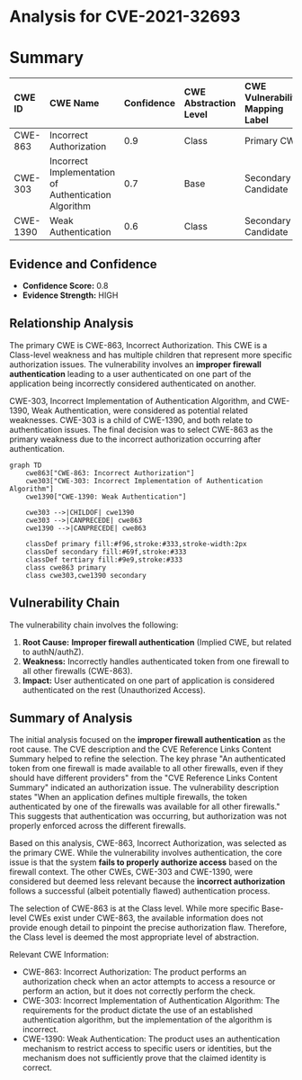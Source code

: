 # Analysis for CVE-2021-32693

# Summary
| CWE ID  | CWE Name                                                                                                           | Confidence | CWE Abstraction Level | CWE Vulnerability Mapping Label | CWE-Vulnerability Mapping Notes |
| :-------- | :----------------------------------------------------------------------------------------------------------------- | :---------- | :---------------------- | :------------------------------ | :------------------------------ |
| CWE-863   | Incorrect Authorization                                                                                            | 0.9         | Class                   | Primary CWE                     | Allowed-with-Review             |
| CWE-303   | Incorrect Implementation of Authentication Algorithm                                                              | 0.7         | Base                    | Secondary Candidate             | Allowed                         |
| CWE-1390  | Weak Authentication                                                                                                | 0.6         | Class                   | Secondary Candidate             | Allowed-with-Review             |

## Evidence and Confidence

*   **Confidence Score:** 0.8
*   **Evidence Strength:** HIGH

## Relationship Analysis
The primary CWE is CWE-863, Incorrect Authorization. This CWE is a Class-level weakness and has multiple children that represent more specific authorization issues. The vulnerability involves an **improper firewall authentication** leading to a user authenticated on one part of the application being incorrectly considered authenticated on another.

CWE-303, Incorrect Implementation of Authentication Algorithm, and CWE-1390, Weak Authentication, were considered as potential related weaknesses. CWE-303 is a child of CWE-1390, and both relate to authentication issues. The final decision was to select CWE-863 as the primary weakness due to the incorrect authorization occurring after authentication.

```mermaid
graph TD
    cwe863["CWE-863: Incorrect Authorization"]
    cwe303["CWE-303: Incorrect Implementation of Authentication Algorithm"]
    cwe1390["CWE-1390: Weak Authentication"]

    cwe303 -->|CHILDOF| cwe1390
    cwe303 -->|CANPRECEDE| cwe863
    cwe1390 -->|CANPRECEDE| cwe863

    classDef primary fill:#f96,stroke:#333,stroke-width:2px
    classDef secondary fill:#69f,stroke:#333
    classDef tertiary fill:#9e9,stroke:#333
    class cwe863 primary
    class cwe303,cwe1390 secondary
```

## Vulnerability Chain
The vulnerability chain involves the following:
1.  **Root Cause:** **Improper firewall authentication** (Implied CWE, but related to authN/authZ).
2.  **Weakness:** Incorrectly handles authenticated token from one firewall to all other firewalls (CWE-863).
3.  **Impact:** User authenticated on one part of application is considered authenticated on the rest (Unauthorized Access).

## Summary of Analysis
The initial analysis focused on the **improper firewall authentication** as the root cause. The CVE description and the CVE Reference Links Content Summary helped to refine the selection. The key phrase "An authenticated token from one firewall is made available to all other firewalls, even if they should have different providers" from the "CVE Reference Links Content Summary" indicated an authorization issue. The vulnerability description states "When an application defines multiple firewalls, the token authenticated by one of the firewalls was available for all other firewalls." This suggests that authentication was occurring, but authorization was not properly enforced across the different firewalls.

Based on this analysis, CWE-863, Incorrect Authorization, was selected as the primary CWE. While the vulnerability involves authentication, the core issue is that the system **fails to properly authorize access** based on the firewall context. The other CWEs, CWE-303 and CWE-1390, were considered but deemed less relevant because the **incorrect authorization** follows a successful (albeit potentially flawed) authentication process.

The selection of CWE-863 is at the Class level. While more specific Base-level CWEs exist under CWE-863, the available information does not provide enough detail to pinpoint the precise authorization flaw. Therefore, the Class level is deemed the most appropriate level of abstraction.

Relevant CWE Information:
* CWE-863: Incorrect Authorization: The product performs an authorization check when an actor attempts to access a resource or perform an action, but it does not correctly perform the check.
* CWE-303: Incorrect Implementation of Authentication Algorithm: The requirements for the product dictate the use of an established authentication algorithm, but the implementation of the algorithm is incorrect.
* CWE-1390: Weak Authentication: The product uses an authentication mechanism to restrict access to specific users or identities, but the mechanism does not sufficiently prove that the claimed identity is correct.